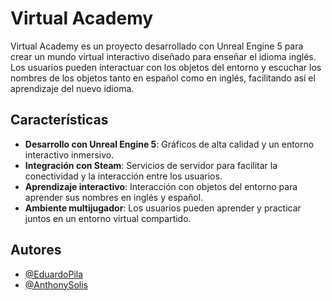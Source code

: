 # Virtual Academy

Virtual Academy es un proyecto desarrollado con Unreal Engine 5 para crear un mundo virtual interactivo diseñado para enseñar el idioma inglés. Los usuarios pueden interactuar con los objetos del entorno y escuchar los nombres de los objetos tanto en español como en inglés, facilitando así el aprendizaje del nuevo idioma.

## Características

- **Desarrollo con Unreal Engine 5**: Gráficos de alta calidad y un entorno interactivo inmersivo.
- **Integración con Steam**: Servicios de servidor para facilitar la conectividad y la interacción entre los usuarios.
- **Aprendizaje interactivo**: Interacción con objetos del entorno para aprender sus nombres en inglés y español.
- **Ambiente multijugador**: Los usuarios pueden aprender y practicar juntos en un entorno virtual compartido.

## Autores
- [@EduardoPila]([https://github.com/Eduardlink)
- [@AnthonySolis](https://github.com/Anthony6887)

